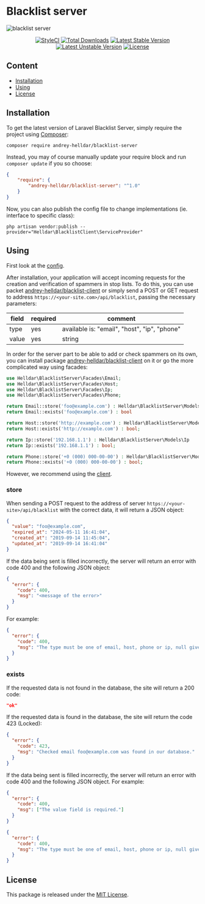 # Blacklist server

![blacklist server](https://user-images.githubusercontent.com/10347617/64910710-359f4100-d722-11e9-9cc0-071b06330edf.png)

<p align="center">
    <a href="https://styleci.io/repos/206591611"><img src="https://styleci.io/repos/206591611/shield" alt="StyleCI" /></a>
    <a href="https://packagist.org/packages/andrey-helldar/blacklist-server"><img src="https://img.shields.io/packagist/dt/andrey-helldar/blacklist-server.svg?style=flat-square" alt="Total Downloads" /></a>
    <a href="https://packagist.org/packages/andrey-helldar/blacklist-server"><img src="https://poser.pugx.org/andrey-helldar/blacklist-server/v/stable?format=flat-square" alt="Latest Stable Version" /></a>
    <a href="https://packagist.org/packages/andrey-helldar/blacklist-server"><img src="https://poser.pugx.org/andrey-helldar/blacklist-server/v/unstable?format=flat-square" alt="Latest Unstable Version" /></a>
    <a href="LICENSE"><img src="https://poser.pugx.org/andrey-helldar/blacklist-server/license?format=flat-square" alt="License" /></a>
</p>


## Content

* [Installation](#installation)
* [Using](#using)
* [License](#license)


## Installation

To get the latest version of Laravel Blacklist Server, simply require the project using [Composer](https://getcomposer.org):

```
composer require andrey-helldar/blacklist-server
```

Instead, you may of course manually update your require block and run `composer update` if you so choose:

```json
{
    "require": {
        "andrey-helldar/blacklist-server": "^1.0"
    }
}
```

Now, you can also publish the config file to change implementations (ie. interface to specific class):

```
php artisan vendor:publish --provider="Helldar\BlacklistClient\ServiceProvider"
```


## Using

First look at the [config](src/config/settings.php).

After installation, your application will accept incoming requests for the creation and verification of spammers in stop lists. To do this, you can use packet [andrey-helldar/blacklist-client](https://github.com/andrey-helldar/blacklist-client) or simply send a POST or GET request to address `https://<your-site.com>/api/blacklist`, passing the necessary parameters:

| field | required | comment |
|---|---|---|
| type | yes | available is: "email", "host", "ip", "phone" |
| value | yes | string |

In order for the server part to be able to add or check spammers on its own, you can install package [andrey-helldar/blacklist-client](https://github.com/andrey-helldar/blacklist-client) on it or go the more complicated way using facades:

```php
use Helldar\BlacklistServer\Facades\Email;
use Helldar\BlacklistServer\Facades\Host;
use Helldar\BlacklistServer\Facades\Ip;
use Helldar\BlacklistServer\Facades\Phone;

return Email::store('foo@example.com') : Helldar\BlacklistServer\Models\Email
return Email::exists('foo@example.com') : bool

return Host::store('http://example.com') : Helldar\BlacklistServer\Models\Host
return Host::exists('http://example.com') : bool;

return Ip::store('192.168.1.1') : Helldar\BlacklistServer\Models\Ip
return Ip::exists('192.168.1.1') : bool;

return Phone::store('+0 (000) 000-00-00') : Helldar\BlacklistServer\Models\Phone
return Phone::exists('+0 (000) 000-00-00') : bool;
```

However, we recommend using the [client](https://github.com/andrey-helldar/blacklist-client).

### store

When sending a POST request to the address of server `https://<your-site>/api/blacklist` with the correct data, it will return a JSON object:
```json
{
  "value": "foo@example.com",
  "expired_at": "2024-05-11 16:41:04",
  "created_at": "2019-09-14 11:45:04",
  "updated_at": "2019-09-14 16:41:04"
}
```

If the data being sent is filled incorrectly, the server will return an error with code 400 and the following JSON object:
```json
{
  "error": {
    "code": 400,
    "msg": "<message of the error>"
  }
}
```

For example:
```json
{
  "error": {
    "code": 400,
    "msg": "The type must be one of email, host, phone or ip, null given."
  }
}
```

### exists

If the requested data is not found in the database, the site will return a 200 code:
```json
"ok"
```

If the requested data is found in the database, the site will return the code 423 (Locked):
```json
{
  "error": {
    "code": 423,
    "msg": "Checked email foo@example.com was found in our database."
  }
}
```

If the data being sent is filled incorrectly, the server will return an error with code 400 and the following JSON object.
For example:
```json
{
  "error": {
    "code": 400,
    "msg": ["The value field is required."]
  }
}

{
  "error": {
    "code": 400,
    "msg": "The type must be one of email, host, phone or ip, null given."
  }
}
```


## License

This package is released under the [MIT License](LICENSE).
